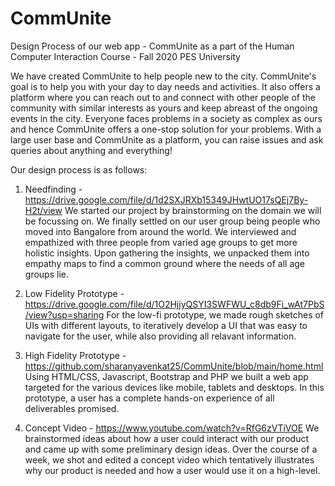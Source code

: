 # CommUnite
Design Process of our web app - CommUnite as a part of the Human Computer Interaction Course - Fall 2020 PES University

We have created CommUnite to help people new to the city. CommUnite's goal is to help you with your day to day needs and activities. It also offers a platform where you can reach out to and connect with other people of the community with similar interests as yours and keep abreast of the ongoing events in the city. Everyone faces problems in a society as complex as ours and hence CommUnite offers a one-stop solution for your problems. With a large user base and CommUnite as a platform, you can raise issues and ask queries about anything and everything!

Our design process is as follows:
1. Needfinding - https://drive.google.com/file/d/1d2SXJRXb15349JHwtUO17sQEj7By-H2t/view
We started our project by brainstorming on the domain we will be focussing on. We finally settled on our user group being people who moved into Bangalore from around the world. We interviewed and empathized with three people from varied age groups to get more holistic insights. Upon gathering the insights, we unpacked them into empathy maps to find a common ground where the needs of all age groups lie.

2. Low Fidelity Prototype - https://drive.google.com/file/d/1O2HjjyQSYI3SWFWU_c8db9Fi_wAt7PbS/view?usp=sharing
For the low-fi prototype, we made rough sketches of UIs with different layouts, to iteratively develop a UI that was easy to navigate for the user, while also providing all relavant information.

3. High Fidelity Prototype - https://github.com/sharanyavenkat25/CommUnite/blob/main/home.html
Using HTML/CSS, Javascript, Bootstrap and PHP we built a web app targeted for the various devices like mobile, tablets and desktops. In this prototype, a user has a complete hands-on experience of all deliverables promised.

4. Concept Video - https://www.youtube.com/watch?v=RfG6zVTiVOE
We brainstormed ideas about how a user could interact with our product and came up with some preliminary design ideas. Over the course of a week, we shot and edited a concept video which tentatively illustrates why our product is needed and how a user would use it on a high-level.

